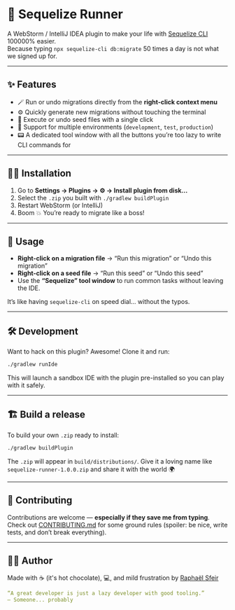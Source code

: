 # 🚀 Sequelize Runner

A WebStorm / IntelliJ IDEA plugin to make your life with [Sequelize CLI](https://sequelize.org/) 100000% easier.  
Because typing `npx sequelize-cli db:migrate` 50 times a day is not what we signed up for.

---

## ✨ Features

- 🪄 Run or undo migrations directly from the **right-click context menu**
- ⚙️ Quickly generate new migrations without touching the terminal
- 🌱 Execute or undo seed files with a single click
- 🧪 Support for multiple environments (`development`, `test`, `production`)
- 📟 A dedicated tool window with all the buttons you’re too lazy to write CLI commands for

---

## 🧑‍💻 Installation

1. Go to **Settings → Plugins → ⚙ → Install plugin from disk…**
2. Select the `.zip` you built with `./gradlew buildPlugin`
3. Restart WebStorm (or IntelliJ)
4. Boom 💥 You’re ready to migrate like a boss!

---

## 🧪 Usage

- **Right-click on a migration file** → “Run this migration” or “Undo this migration”
- **Right-click on a seed file** → “Run this seed” or “Undo this seed”
- Use the **“Sequelize” tool window** to run common tasks without leaving the IDE.

It’s like having `sequelize-cli` on speed dial… without the typos.

---

## 🛠️ Development

Want to hack on this plugin? Awesome! Clone it and run:
```bash
./gradlew runIde
```
This will launch a sandbox IDE with the plugin pre-installed so you can play with it safely.

---

## 🏗️ Build a release
To build your own `.zip` ready to install:
```bash
./gradlew buildPlugin
```
The `.zip` will appear in `build/distributions/`.
Give it a loving name like `sequelize-runner-1.0.0.zip` and share it with the world 🌍

---

## 🤝 Contributing
Contributions are welcome — **especially if they save me from typing**.
Check out [CONTRIBUTING.md](CONTRIBUTING.md) for some ground rules (spoiler: be nice, write tests, and don’t break everything).

---

## 🧑‍🎤 Author
Made with ☕ (it's hot chocolate), 💻, and mild frustration by [Raphaël Sfeir](https://github.com/raphaelsfeir)

```yaml
“A great developer is just a lazy developer with good tooling.”
— Someone... probably
```
